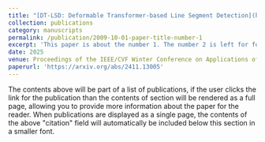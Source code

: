 ```yaml
---
title: "[DT-LSD: Deformable Transformer-based Line Segment Detection](https://github.com/SebastianJanampa/DT-LSD)"
collection: publications
category: manuscripts
permalink: /publication/2009-10-01-paper-title-number-1
excerpt: 'This paper is about the number 1. The number 2 is left for future work.'
date: 2025
venue: Proceedings of the IEEE/CVF Winter Conference on Applications of Computer Vision (WACV). 2025''
paperurl: 'https://arxiv.org/abs/2411.13005'
---
```


The contents above will be part of a list of publications, if the user clicks the link for the publication than the contents of section will be rendered as a full page, allowing you to provide more information about the paper for the reader. When publications are displayed as a single page, the contents of the above "citation" field will automatically be included below this section in a smaller font.
